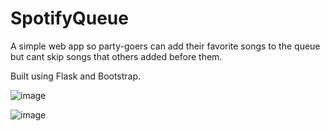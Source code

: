 # SpotifyQueue

A simple web app so party-goers can add their favorite songs to the queue but cant skip songs that others added before them. 

Built using Flask and Bootstrap.

![image](https://github.com/CT-42210/SpotifyQueue/assets/56010135/cd40ea50-c2c7-476d-a8c3-81e4a5942718)

![image](https://github.com/CT-42210/SpotifyQueue/assets/56010135/d0e03335-ab9f-4a5c-94ed-f0bd1b8f29cc)
